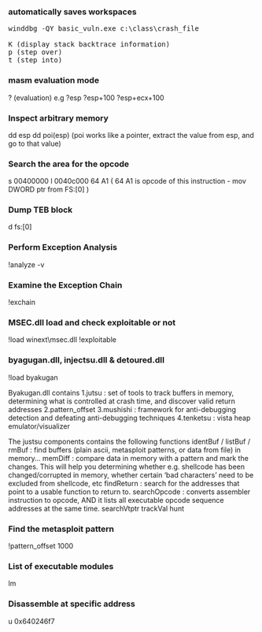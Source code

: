 ### automatically saves workspaces
<pre>winddbg -QY basic_vuln.exe c:\class\crash_file 

K (display stack backtrace information)   
p (step over)
t (step into)
</pre>

### masm evaluation mode
? (evaluation)
e.g  ?esp 
     ?esp+100 
     ?esp+ecx+100  


### Inspect arbitrary memory 
dd esp 
dd poi(esp)   (poi works like a pointer, extract the value from esp, and go to that value) 


### Search the area for the opcode 
s 00400000 l 0040c000 64 A1        ( 64 A1 is opcode of this instruction - mov DWORD ptr from FS:[0] )

### Dump TEB block 
d fs:[0] 

### Perform Exception Analysis 
!analyze -v

### Examine the Exception Chain 
!exchain

### MSEC.dll load and check exploitable or not 
!load winext\msec.dll 
!exploitable 


### byagugan.dll, injectsu.dll & detoured.dll 
!load byakugan 

Byakugan.dll contains 
1.jutsu : set of tools to track buffers in memory, determining what is controlled at crash time, and discover valid return addresses
2.pattern_offset
3.mushishi : framework for anti-debugging detection and defeating anti-debugging techniques
4.tenketsu : vista heap emulator/visualizer

The justsu components contains the following functions 
identBuf / listBuf / rmBuf : find buffers (plain ascii, metasploit patterns, or data from file) in memory…
memDiff                    : compare data in memory with a pattern and mark the changes. 
                             This will help you determining whether e.g. shellcode has been changed/corrupted in memory, 
                             whether certain ‘bad characters’ need to be excluded from shellcode, etc
findReturn                 : search for the addresses that point to a usable function to return to.
searchOpcode               : converts assembler instruction to opcode, AND it lists all executable opcode sequence addresses at the same time.
searchVtptr
trackVal
hunt

### Find the metasploit pattern
!pattern_offset 1000

### List of executable modules 
lm 

### Disassemble at specific address 
u 0x640246f7

